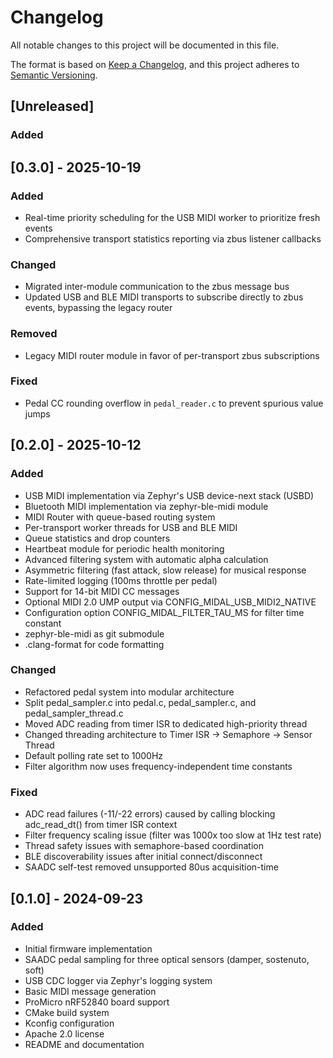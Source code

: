 # Changelog

All notable changes to this project will be documented in this file.

The format is based on [Keep a Changelog](https://keepachangelog.com/en/1.1.0/),
and this project adheres to [Semantic Versioning](https://semver.org/spec/v2.0.0.html).

## [Unreleased]

### Added

## [0.3.0] - 2025-10-19

### Added
- Real-time priority scheduling for the USB MIDI worker to prioritize fresh events
- Comprehensive transport statistics reporting via zbus listener callbacks

### Changed
- Migrated inter-module communication to the zbus message bus
- Updated USB and BLE MIDI transports to subscribe directly to zbus events, bypassing the legacy router

### Removed
- Legacy MIDI router module in favor of per-transport zbus subscriptions

### Fixed
- Pedal CC rounding overflow in `pedal_reader.c` to prevent spurious value jumps

## [0.2.0] - 2025-10-12

### Added
- USB MIDI implementation via Zephyr's USB device-next stack (USBD)
- Bluetooth MIDI implementation via zephyr-ble-midi module
- MIDI Router with queue-based routing system
- Per-transport worker threads for USB and BLE MIDI
- Queue statistics and drop counters
- Heartbeat module for periodic health monitoring
- Advanced filtering system with automatic alpha calculation
- Asymmetric filtering (fast attack, slow release) for musical response
- Rate-limited logging (100ms throttle per pedal)
- Support for 14-bit MIDI CC messages
- Optional MIDI 2.0 UMP output via CONFIG_MIDAL_USB_MIDI2_NATIVE
- Configuration option CONFIG_MIDAL_FILTER_TAU_MS for filter time constant
- zephyr-ble-midi as git submodule
- .clang-format for code formatting

### Changed
- Refactored pedal system into modular architecture
- Split pedal_sampler.c into pedal.c, pedal_sampler.c, and pedal_sampler_thread.c
- Moved ADC reading from timer ISR to dedicated high-priority thread
- Changed threading architecture to Timer ISR → Semaphore → Sensor Thread
- Default polling rate set to 1000Hz
- Filter algorithm now uses frequency-independent time constants

### Fixed
- ADC read failures (-11/-22 errors) caused by calling blocking adc_read_dt() from timer ISR context
- Filter frequency scaling issue (filter was 1000x too slow at 1Hz test rate)
- Thread safety issues with semaphore-based coordination
- BLE discoverability issues after initial connect/disconnect
- SAADC self-test removed unsupported 80us acquisition-time

## [0.1.0] - 2024-09-23

### Added
- Initial firmware implementation
- SAADC pedal sampling for three optical sensors (damper, sostenuto, soft)
- USB CDC logger via Zephyr's logging system
- Basic MIDI message generation
- ProMicro nRF52840 board support
- CMake build system
- Kconfig configuration
- Apache 2.0 license
- README and documentation
